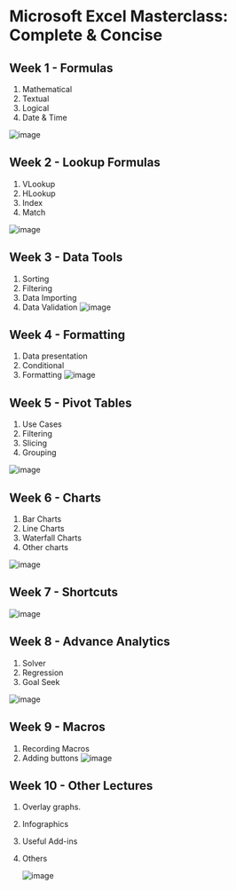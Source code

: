 # Microsoft Excel Masterclass: Complete & Concise 
## Week 1 - Formulas
1. Mathematical
2. Textual
3. Logical
4. Date & Time 


![image](https://github.com/DataScienceNigeria/Arewaladies4tech/assets/28099926/59b61244-14fc-441e-859d-7124f4eaa9e8)

## Week 2 - Lookup Formulas
1. VLookup
2. HLookup
3. Index
4. Match
   
![image](https://github.com/DataScienceNigeria/Arewaladies4tech/assets/28099926/a0f4f052-05f7-4a0e-a480-0f1a1ed0586c)



## Week 3 - Data Tools
1. Sorting
2. Filtering
3. Data Importing
4. Data Validation 
![image](https://github.com/DataScienceNigeria/Arewaladies4tech/assets/28099926/b93ab9b5-c183-437e-b01f-cf6afb62a7ef)


## Week 4 - Formatting
1. Data presentation
2. Conditional
3. Formatting 
![image](https://github.com/DataScienceNigeria/Arewaladies4tech/assets/28099926/9ea3d46a-40f3-485a-8bfe-f64bb4849644)


## Week 5 - Pivot Tables
1. Use Cases
2. Filtering
3. Slicing
4. Grouping 

![image](https://github.com/DataScienceNigeria/Arewaladies4tech/assets/28099926/c0da3fef-656c-42d6-b513-9e24272eda6d)


## Week 6 - Charts
1. Bar Charts
2. Line Charts
3. Waterfall Charts
4. Other charts 

![image](https://github.com/DataScienceNigeria/Arewaladies4tech/assets/28099926/4ed28346-4fa3-4d70-9db3-9f3d5890a93b)

## Week 7 - Shortcuts 

![image](https://github.com/DataScienceNigeria/Arewaladies4tech/assets/28099926/d5f125f9-19ae-40aa-bb4d-61b3d937216b)


## Week 8 - Advance Analytics
1. Solver
2. Regression
3. Goal Seek

![image](https://github.com/DataScienceNigeria/Arewaladies4tech/assets/28099926/70ee98bf-467b-4783-9e49-281ef5a28c89)


## Week 9 - Macros
1. Recording Macros
2. Adding buttons 
![image](https://github.com/DataScienceNigeria/Arewaladies4tech/assets/28099926/5d3a0b95-9e59-4502-9cbc-e40574ee2f90)


## Week 10 - Other Lectures
1. Overlay graphs.
2. Infographics
3. Useful Add-ins
4. Others

   ![image](https://github.com/DataScienceNigeria/Arewaladies4tech/assets/28099926/2ac3e55f-26e3-48d2-8f8c-b87c98ff558e)


